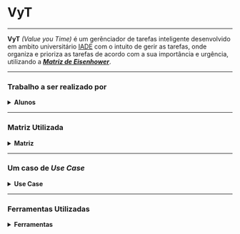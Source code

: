 # VyT

---

**VyT** _(Value you Time)_ é um gerênciador de tarefas inteligente desenvolvido em ambito universitário
[IADE](https://www.iade.europeia.pt/) com o intuito de gerir as tarefas, onde organiza e prioriza as tarefas de acordo
com a sua importância e urgência, utilizando a [_**Matriz de Eisenhower**_](#matriz).

---

### Trabalho a ser realizado por

<details>
 <summary> <B> Alunos </B> </summary>

| Nome           | Nº de Estudante |
|----------------|-----------------|
| Sebastião Rusu | 20220905        |
| Tomás Lebre    | 20220907        |
| José Franco    | 20220837        |

</details>

---

### Matriz Utilizada <a id="matriz"></a>

<details>
 <summary> <B> Matriz </B> </summary>

### Matriz de Covey

A _matriz de Covey_ é uma ferramenta de gestão de tempo que ajuda a priorizar tarefas e atividades de acordo com a sua
importância e urgência.

```mermaid
graph TD
    A[Gestão Pessoal - Matriz de Covey]
    A --> Q1[Quadrante 1 - Urgente e Importante]
    A --> Q2[Quadrante 2 - Importante, mas não Urgente]
    A --> Q3[Quadrante 3 - Urgente, mas Não Importante]
    A --> Q4[Quadrante 4 - Nem Urgente nem Importante]
    Q1 --> T1[Resolver crises]
    Q1 --> T2[Atender prazos apertados]
    Q2 --> T3[Planeamento de longo prazo]
    Q2 --> T4[Desenvolvimento pessoal]
    Q3 --> T5[Interrupções desnecessárias]
    Q3 --> T6[Emails e reuniões sem importância]
    Q4 --> T7[Atividades de lazer excessivas]
    Q4 --> T8[Procrastinação]

```

Uma explicação melhor da Matriz de Covey [aqui](https://www.flowup.me/blog/matriz-de-covey/)
</details>

---

### Um caso de _Use Case_

<details>

 <summary> <B> Use Case </B> </summary>

### _Use Case_

```mermaid
    flowchart TD
    A("User") --> B("Use Case") & Feed("Feedback")
    B --> C["No time for tasks"]
    C --> D{{"WebAPP VYT"}}
    D --> E["insert tasks"]
    E --> F["Tasks organized for user"]
    F --> A
    Feed -- Bad --> Bad("Reorganize")
    Feed -- Good --> Good("Finish")
    Bad --> F
   ```

</details>

---

### Ferramentas Utilizadas

<details>
<summary> <B> Ferramentas </B> </summary>

---

<details>
    <summary> <B> Frontend </B> </summary>

 **React - Typescript + bootstrap**
 **Documentação**
 
  - [React](https://reactjs.org/)
  - [Typescript](https://www.typescriptlang.org/)
  - [Bootstrap](https://getbootstrap.com/)

</details>

---

<details>
    <summary> <B> Backend </B> </summary>
    Java + postgresql + Docker

### Node.js

</details>

---

</details>

